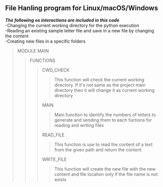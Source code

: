 ## **File Hanling program for Linux/macOS/Windows**

***The following os interactions are included in this code*** \
    -Changing the current working directory for the python execution \
    -Reading an existing sample letter file and save in a new file by changing the content \
    -Creating new files in a specific folders

>MODULE MAIN
>>FUNCTIONS
>>>CWD_CHECK
>>>>This function will check the current working directory. If it's not same as the project main directory then it will change it as current working directory
>>>
>>>MAIN
>>>>Main function to identify the numbers of letters to generate and sending them to each fuctions for reading and writing files
>>>
>>>READ_FILE
>>>>This function is use to read the content of a text from the given path and return the content
>>>
>>>WRITE_FILE
>>>>This function will create the new file with the new content and file location only if the file name is not exists

